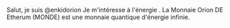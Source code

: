 Salut, je suis @enkidorion
 Je m'intéresse à l'énergie .
La Monnaie Orion DE Etherum (MONDE) est une monnaie quantique d'énergie infinie.

<!---
enkidorion/enkidorion is a ✨ special ✨ repository because its `README.md` (this file) appears on your GitHub profile.
You can click the Preview link to take a look at your changes.
--->

